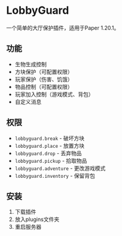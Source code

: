 # LobbyGuard

一个简单的大厅保护插件，适用于Paper 1.20.1。

## 功能

- 生物生成控制
- 方块保护（可配置权限）
- 玩家保护（伤害、饥饿）
- 物品控制（可配置权限）
- 玩家加入控制（游戏模式、背包）
- 自定义消息

## 权限

- `lobbyguard.break` - 破坏方块
- `lobbyguard.place` - 放置方块
- `lobbyguard.drop` - 丢弃物品
- `lobbyguard.pickup` - 拾取物品
- `lobbyguard.adventure` - 更改游戏模式
- `lobbyguard.inventory` - 保留背包

## 安装

1. 下载插件
2. 放入plugins文件夹
3. 重启服务器